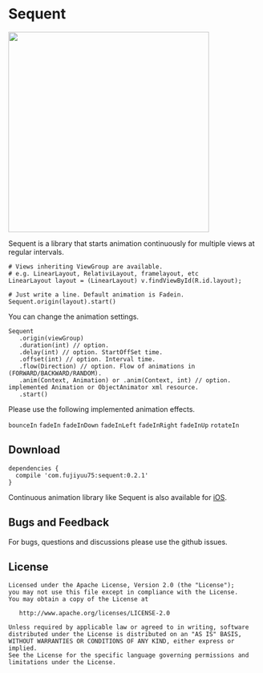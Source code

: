 # Sequent

<img src=https://github.com/fujiyuu75/sequent/blob/res/demo.gif width=400px>

Sequent is a library that starts animation continuously for multiple views at regular intervals.

```
# Views inheriting ViewGroup are available.
# e.g. LinearLayout, RelativiLayout, framelayout, etc
LinearLayout layout = (LinearLayout) v.findViewById(R.id.layout);

# Just write a line. Default animation is Fadein.
Sequent.origin(layout).start()
```

You can change the animation settings.

```
Sequent
   .origin(viewGroup)
   .duration(int) // option.
   .delay(int) // option. StartOffSet time.
   .offset(int) // option. Interval time.
   .flow(Direction) // option. Flow of animations in (FORWARD/BACKWARD/RANDOM). 
   .anim(Context, Animation) or .anim(Context, int) // option. implemented Animation or ObjectAnimator xml resource.
   .start()
```

Please use the following implemented animation effects.

```bounceIn``` ```fadeIn``` ```fadeInDown``` ```fadeInLeft``` ```fadeInRight``` ```fadeInUp``` ```rotateIn```

## Download

```
dependencies {
  compile 'com.fujiyuu75:sequent:0.2.1'
}
```

Continuous animation library like Sequent is also available for [iOS](https://github.com/fujiyuu75/Sequents).

## Bugs and Feedback

For bugs, questions and discussions please use the github issues.

## License

```
Licensed under the Apache License, Version 2.0 (the "License");
you may not use this file except in compliance with the License.
You may obtain a copy of the License at

   http://www.apache.org/licenses/LICENSE-2.0

Unless required by applicable law or agreed to in writing, software
distributed under the License is distributed on an "AS IS" BASIS,
WITHOUT WARRANTIES OR CONDITIONS OF ANY KIND, either express or implied.
See the License for the specific language governing permissions and
limitations under the License.
```
